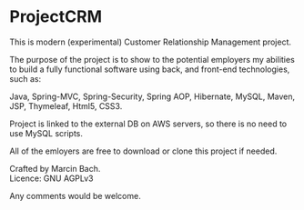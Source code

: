 # ProjectCRM

This is modern (experimental) Customer Relationship Management project. 

The purpose of the project is to show to the potential employers my abilities to build a fully functional software using back, and front-end technologies, such as:

Java, Spring-MVC, Spring-Security, Spring AOP, Hibernate, MySQL, Maven, JSP, Thymeleaf, Html5, CSS3.
  
Project is linked to the external DB on AWS servers, so there is no need to use MySQL scripts.

All of the emloyers are free to download or clone this project if needed. 
  
Crafted by Marcin Bach.  
Licence: GNU AGPLv3  
  
Any comments would be welcome. 

